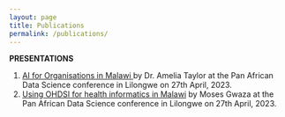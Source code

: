 ```yaml
---
layout: page
title: Publications
permalink: /publications/
---
```


**PRESENTATIONS**
1. <a class="page-link" href="https://docs.google.com/presentation/d/1HlhHs_QWGOmVDFpzyzCaEoadcYN78Von/edit?usp=share_link&ouid=103243696572721185208&rtpof=true&sd=true" target="_blank">AI for Organisations in Malawi </a> by Dr. Amelia Taylor at the Pan African Data Science conference in Lilongwe on 27th April, 2023.
2. <a class="page-link" href="https://docs.google.com/presentation/d/1jlZMlvXv9h065tyyQioN7FBik0dkq4Xx/edit?usp=share_link&ouid=103243696572721185208&rtpof=true&sd=true" target="_blank">Using OHDSI for health informatics in Malawi</a>  by Moses Gwaza at the Pan African Data Science conference in Lilongwe on 27th April, 2023.


